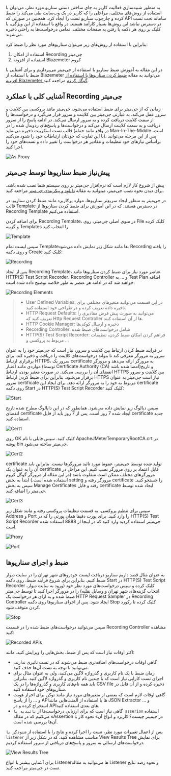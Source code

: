 به منظور شبیه‌سازی فعالیت کاربر به جای ساختن دستی سناریو مورد نظر، می‌توان با استفاده از روش‌های مختلف، مراحلی را که کاربر در یک وب‌سایت طی می‌کند را ضبط کرده و چارچوب سناریو تست را ایجاد کرد. همچنین در صورتی که API سامانه تحت تست در دسترس نباشد این روش‌ها بسیار کارآمد هستند. در واقع با استفاده از این ویژگی، با کلیک بر روی هر دکمه یا رفتن به صفحات مختلف، تمامی درخواست‌ها به راحتی ذخیره می‌شوند.

بنابراین با استفاده از روش‌های زیر می‌توان سناریوهای مورد نظر را  ضبط کرد:
1. استفاده از امکان Recording جی‌میتر
2. استفاده از افزونه Blazemeter کروم
          
در این مقاله به آموزش ضبط سناریو با استفاده از جی‌میتر می‌پردازیم و برای آشنایی با ضبط با استفاده از Blazemeter می‌توانید به مقاله [ضبط کردن سناریوها با استفاده از افزونه Blazemeter گوگل کروم](https://gazmeh.ir/posts/recording-scenarios-for-jmeter-using-the-blazemeter-plugin) مراجعه کنید.

## آشنایی کلی با عملکرد Recording جی‌میتر
زمانی که از جی‌میتر برای ضبط استفاده می‌شود، جی‌میتر مانند پروکسی بین کلاینت و سرور عمل می‌کند. به عبارتی جی‌میتر بین کلاینت و سرور قرار می‌گیرد و درخواست‌ها را از سمت کلاینت دریافت کرده و به سرور ارسال می‌کند. در ادامه پاسخ را از سرور دریافت و به سمت کلاینت ارسال می‌کند و درخواست‌ها و پاسخ‌های ردوبدل شده را در قالب تست اسکریپت ذخیره می‌نماید (در واقع مانند حمله Man-In-The-Middle است، با این تفاوت که خودتان ارتباطات خود را شنود می‌کنید). پس از این مرحله می‌توانید براساس نیازهای خود تنظیمات و مقادیر هر درخواست را تغییر داده و تست‌های خود را اجرا کنید.

![As Proxy](./resources/as-proxy.png?raw=true "As Proxy")


## پیش‌نیاز ضبط سناریو‌ها توسط جی‌میتر
پیش از شروع کار لازم است که نرم‌افزار جی‌میتر بر روی سیستم شما نصب شده باشد. برای دیدن نحوه نصب جی‌میتر، میتوانید به مقاله [دانلود و پیکربندی جی‌میتر](https://gazmeh.ir/posts/installing-and-configuring-jmeter) مراجعه کنید.

در جی‌میتر به منظور ایجاد سریع‌تر سناریو‌ها، موارد پرکاربرد مانند ضبط کردن سناریو، در قالب Template در دسترس هستند. که در این آموزش برای ضبط کردن سناریوها از Recording Template استفاده می‌کنیم.

برای اضافه کردن Recording Template، در منوی اصلی جی‌میتر، روی File کلیک کرده و گزینه Templates را انتخاب کنید.

![Template](./resources/template.png?raw=true "Template")

سپس لیست تمام Templateها مانند شکل زیر نمایش داده می‌شود. Recording را یافته و روی دکمه Create کلیک کنید:

![Recording](./resources/recording.png?raw=true "Recording")

پس از ایجاد Recording Template، عناصر مورد نیاز برای ضبط کردن سناریوها مانند HTTP(S) Test Script Recorder، Recording Controller و … به Test Plan اضافه خواهند شد که در ادامه هر عنصر به طور خلاصه توضیح داده شده‌ است:

![Recording Elements](./resources/recording-elements.png?raw=true "Recording Elements")

> * User Defined Variables: در این قسمت می‌توانید متغیرهای مختلفی برای ذخیره داده تعریف کرده و در طراحی خود استفاده کنید.
> * HTTP Request Defaults: می‌توانید به صورت پیش فرض مقادیری را تعریف کنید که Http Request Controller ها از آن استفاده کنند.
> * HTTP Cookie Manager: ذخیره و ارسال کوکی‌ها
> * Recording Controller: شامل درخواست‌های ضبط شده
> * HTTP(S) Test Script Recorder: فراهم کردن امکان ضبط کردن، تنظیمات مربوط به پروکسی و … 

در فرایند ضبط کردن ارتباط بین کلاینت و سرور، نیاز است که جی‌میتر خود را به عنوان سرور به مرورگر معرفی کند تا بتواند درخواست‌های کلاینت را دریافت و ذخیره کند. برای برقراری ارتباط HTTPS، سرور یک certificate به مرورگر ارائه می‌دهد و مرورگر مواردی مانند اعتبار (توسط Certificate Authority (CA) امضا شده باشد)و تاریخ انقضای آن را بررسی می‌کند. در صورت معتبر بودن، ارتباط HTTPS بین کلاینت و سرور برقرار می‌شود. بنابراین برای ضبط کردن ارتباط HTTPS نیاز است جی‌میتر به عنوان سرور certificate مربوط به خود را به مرورگر ارائه دهد. برای ایجاد این certificate روی دکمه Start در HTTP(S) Test Script Recorder کلیک کنید:

![Start](./resources/start.png?raw=true "Start")

سپس دیالوگ زیر نمایش داده می‌شود. همانطور که در این دایالوگ مطرح شده تاریخ انقضای certificate ایجاد شده 7 روز است. پس از 7 روز باید از فایل certificate جدید استفاده کنید.

![Cert1](./resources/cert1.png?raw=true "Cert1")

 روی OK کلیک کنید. سپس فایلی با نام ApacheJMeterTemporaryRootCA.crt در پوشه bin جی‌میتر ساخته می‌شود.
 
![Cert2](./resources/cert2.png?raw=true "Cert2")
 
 certificate تولید شده توسط جی‌میتر، عموما مورد تائید مرورگرها نیست. بنابراین باید آن را به عنوان یک certificate قابل اعتماد بر روی مرورگر نصب کنیم. این مراحل در مرورگرهای مختلف ممکن است متفاوت باشد (در این مقاله از مرورگر گوگل کروم استفاده شده است.) ابتدا به بخش setting مرورگر رفته و certificate را جستجو کنید. سپس به بخش  Manage Certificates رفته و فایل certificate ایجاد شده توسط جی‌میتر را اضافه کنید. 
 
![Cert3](./resources/cert3.png?raw=true "Cert3")
  
  سپس برای تنظیم پروکسی، به قسمت تنظیمات پروکسی رفته و مانند شکل زیر Address و Port را وارد کنید. برای پورت دقیقا همان پورتی را که در HTTP(S) Test Script Recorder جی‌میتر استفاده کردید وارد کنید که در اینجا از 8888 استفاده شده است.
  
![Proxy](./resources/proxy.png?raw=true "Proxy")

![Port](./resources/port.png?raw=true "Port")

## ضبط و اجرای سناریوها
به عنوان مثال قصد داریم سناریو دریافت لیست خودروهای شهر تهران را در سایت دیوار ضبط کنیم. بنابراین برای شروع فرایند ضبط، روی دکمه Start در HTTP(S) Test Script Recorder کلیک کرده و سپس درخواست‌های مورد نظر خود (ورود به سایت دیوار، انتخاب گزینه‌های شهر تهران و وسایل نقلیه) را در مرورگر اجرا کنید تا توسط جی‌میتر ضبط شده و به ازای هر درخواست یک HTTP Request Sampler در Recording Controller ایجاد شود. پس از اجرای سناریوها روی دکمه Stop کلیک کرده تا رکورد کردن متوقف شود.

![Stop](./resources/stop.png?raw=true "Stop")

سپس می‌توانید درخواست‌های ضبط شده را در قسمت Recording Controller مشاهده کنید:

![Recorded APIs](./resources/recorded-apis.png?raw=true "Recorded APIs")

اکثر اوقات نیاز است که پس از ضبط، بخش‌هایی را ویرایش کنید. مانند:
* گاهی اوقات درخواست‌های اضافه‌تری ضبط می‌شوند که در تست تاثیری ندارند، می‌توانید با توجه به تست آن‌ها حذف کنید.
* زمان ضبط با یک نام کاربری و گذرواژه لاگین می‌کنید، ولی به عنوان مثال برای اجرای تست کارایی نیاز است که با چندین نام کاربری و گذرواژه لاگین کنید. بنابراین باید همه نام‌های کاربری و گذرواژه‌ها را در یک CSV file ذخیره کرده و از آن فایل در سناریوهای خود استفاده کنید.
* گاهی اوقات لازم است که بعضی از متغیرهای مورد نیاز مانند توکن برای احراز هویت و ... را از پاسخ API‌ها با استفاده از المنت‌هایی مانند JSON Extractor و … استخراج کرده و در API‌های بعدی استفاده کنید.
* گاهی نیاز است که برای ارزیابی درخواست‌ها از `تائیدیه یا asserion` استفاده می‌کنیم که در مقاله «Assertion در جیمیتر چیست؟ کاربرد و انواع آن» نحوه کار با آن‌ها بررسی شده است. 

پس از اعمال تغییرات مورد نظر، تست را اجرا کرده و نتایج را با استفاده از `شنودگر یا listener‌` مناسب مشاهده کنید. که در شکل زیر از View Results Tree برای نمایش درخواست‌های ارسالی به سرور و پاسخ‌های دریافتی از سرور استفاده کردیم.

![View Results Tree](./resources/view-results-tree.png?raw=true "View Results Tree")

برای آشنایی بیشتر با انواع Listener‌ها می‌توانید به مقاله Listener و نحوه رصد نتایج تست در جی‌میتر مراجعه کنید.
